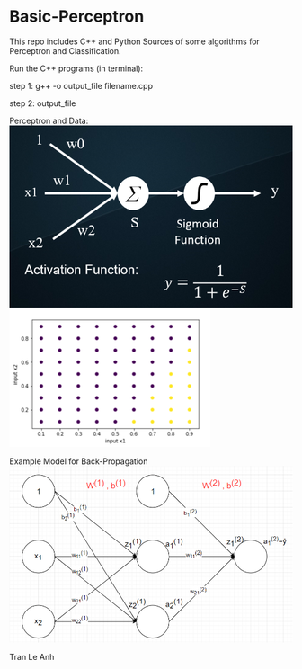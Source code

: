 # Basic-Perceptron
This repo includes C++ and Python Sources of some algorithms for Perceptron and Classification. 

Run the C++ programs (in terminal):

step 1: g++ -o output_file filename.cpp

step 2: output_file

Perceptron and Data:
![picture](added_w0_perceptron.png)
![picture](data.png)

Example Model for Back-Propagation
![picture](Back-Propagation/simple-model.png)

Tran Le Anh
